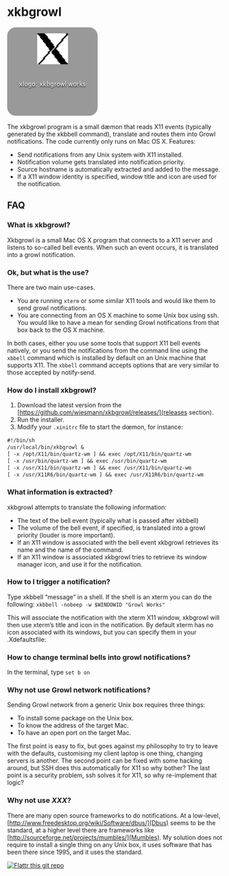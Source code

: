 # xkbgrowl

![Growl displaying a notification from xkbgrowl](https://raw.githubusercontent.com/wiesmann/xkbgrowl/master/xkbgrowl.png)

The xkbgrowl program is a  small dæmon that reads X11 events (typically generated by the xkbbell command), translate and routes them into  Growl notifications. The code currently only runs on Mac OS X. Features:

* Send notifications from any Unix system with X11 installed.
* Notification volume gets translated into notification priority.
* Source hostname is automatically extracted and added to the message.
* If a X11 window identity is specified, window title and icon are used for the notification.

## FAQ

### What is xkbgrowl?

Xkbgrowl is a small Mac OS X program that connects to a X11 server and listens to so-called bell events. When such an event occurs, it is translated into a growl notification.

### Ok, but what is the use?

There are two main use-cases.
* You are running `xterm` or some similar X11 tools and would like them to send growl notifications.
* You are connecting from an OS X machine to some Unix box using ssh. You would like to have a mean for sending Growl notifications from that box back to the OS X machine.

In both cases, either you use some tools that support X11 bell events natively, or you send the notifications from the command line using the `xbbell` command which is installed by default on an Unix machine that supports X11. The `xbbell` command  accepts options that are very similar to those accepted by notify-send.

### How do I install xkbgrowl?

1. Download the latest version from the [https://github.com/wiesmann/xkbgrowl/releases/](releases section).
2. Run the installer.
3. Modify your `.xinitrc` file to start the dœmon, for instance:

```
#!/bin/sh
/usr/local/bin/xkbgrowl &
[ -x /opt/X11/bin/quartz-wm ] && exec /opt/X11/bin/quartz-wm
[ -x /usr/bin/quartz-wm ] && exec /usr/bin/quartz-wm
[ -x /usr/X11/bin/quartz-wm ] && exec /usr/X11/bin/quartz-wm
[ -x /usr/X11R6/bin/quartz-wm ] && exec /usr/X11R6/bin/quartz-wm
```

### What information is extracted?

xkbgrowl attempts to translate the following information:
* The text of the bell event (typically what is passed after xkbbell)
* The volume of the bell event, if specified, is translated into a growl priority (louder is more important).
* If an X11 window is associated with the bell event xkbgrowl retrieves its name and the name of the command.
* If an X11 window is associated xkbgrowl tries to retrieve its window manager icon, and use it for the notification.

### How to I trigger a notification?

Type xkbbell “message” in a shell. If the shell is an xterm you can do the following:
```xkbbell -nobeep -w $WINDOWID "Growl Works"```

This will associate the notification with the xterm X11 window, xkbgrowl will then use xterm’s title and icon in the notification. By default xterm has no icon associated with its windows, but you can specify them in your .Xdefaultsfile:

### How to change terminal bells into growl notifications?

In the terminal, type ```set b on```

### Why not use Growl network notifications?

Sending Growl network from a generic Unix box requires three things:
* To install some package on the Unix box.
* To know the address of the target Mac.
* To have an open port on the target Mac.

The first point is easy to fix, but goes against my philosophy to try to leave with the defaults, customising my client laptop is one thing, changing servers is another. The second point can be fixed with some hacking around, but SSH does this automatically for X11 so why bother? The last point is a security problem, ssh solves it for X11, so why re-implement that logic?

### Why not use *XXX*?

There are many open source frameworks to do notifications. At a low-level, [http://www.freedesktop.org/wiki/Software/dbus/](Dbus) seems to be the standard, at a higher level there are frameworks like [http://sourceforge.net/projects/mumbles/](Mumbles). My solution does not require to install a single thing on any Unix box, it uses software that has been there since 1995, and it uses the standard.

[![Flattr this git repo](http://api.flattr.com/button/flattr-badge-large.png)](https://flattr.com/submit/auto?user_id=thiaswiesmann&url=https://github.com/wiesmann/xkbgrowl&title=xkbgrowl&language=EN&tags=github&category=software)

